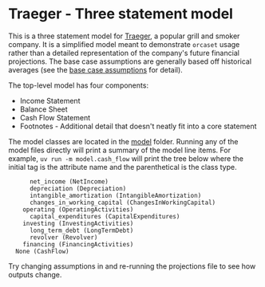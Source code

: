 # Traeger - Three statement model

This is a three statement model for [Traeger](https://www.traeger.com), a popular grill and smoker company. It is a simplified model meant to demonstrate `orcaset` usage rather than a detailed representation of the company's future financial projections. The base case assumptions are generally based off historical averages (see the [base case assumptions](base_case.py) for detail).

The top-level model has four components:
- Income Statement
- Balance Sheet
- Cash Flow Statement
- Footnotes - Additional detail that doesn't neatly fit into a core statement

The model classes are located in the [model](./model) folder. Running any of the model files directly will print a summary of the model line items. For example, `uv run -m model.cash_flow` will print the tree below where the initial tag is the attribute name and the parenthetical is the class type.

```
      net_income (NetIncome)
      depreciation (Depreciation)
      intangible_amortization (IntangibleAmortization)
      changes_in_working_capital (ChangesInWorkingCapital)
    operating (OperatingActivities)
      capital_expenditures (CapitalExpenditures)
    investing (InvestingActivities)
      long_term_debt (LongTermDebt)
      revolver (Revolver)
    financing (FinancingActivities)
  None (CashFlow)
```

Try changing assumptions in and re-running the projections file to see how outputs change.
